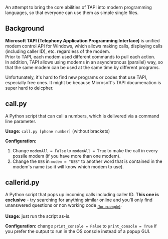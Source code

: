 An attempt to bring the core abilities of TAPI into modern programming languages, so that everyone can use them as simple single files.

## Background
**Microsoft TAPI (Telephony Application Programming Interface)** is unified modem control API for Windows, which allows making calls, displaying calls (including caller ID), etc. regardless of the modem.
<br />Prior to TAPI, each modem used different commands to pull each action.
<br />In addition, TAPI allows using modems in an asynchronous (parallel) way, so that the same modem can be used at the same time by different programs.

Unfortunately, it's hard to find new programs or codes that use TAPI, especially free ones. It might be because Microsoft's TAPI documenation is super hard to deicpher.

## call.py
A Python script that can call a numbers, which is delivered via a command line parameter.

**Usage:** `call.py [phone number]` (without brackets)

**Configuration:**
1. Change `modemAll = False` to `modemAll = True` to make the call in every possile modem (if you have more than one modem).
1. Change the `USB` in `modem = "USB"` to another word that is contained in the modem's name (so it will know which modem to use).

## callerid.py
A Python script that pops up incoming calls including caller ID. **This one is exclusive** - try searching for anything similar online and you'll only find unanswered questions or non working code <sub>~~[(for example)](https://github.com/firstoxe/TAPI-Event-monitor/issues/1)~~</sub>.

**Usage:** just run the script as-is.

**Configuration:** change `print_console = False` to `print_console = True` if you prefer the output to run in the OS console instead of a popup GUI.
